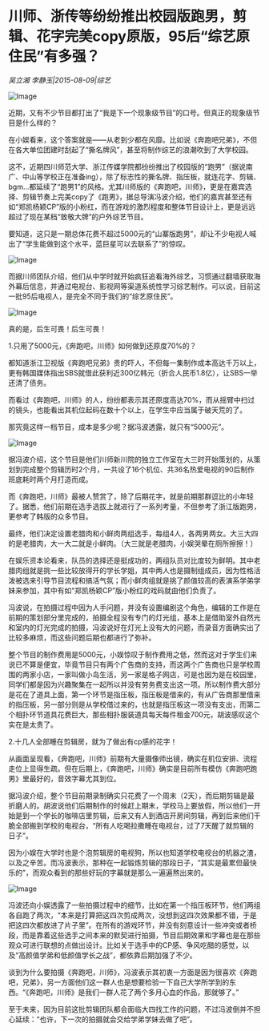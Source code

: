 # 川师、浙传等纷纷推出校园版跑男，剪辑、花字完美copy原版，95后“综艺原住民”有多强？

*吴立湘 李静玉|2015-08-09|综艺*

![Image](http://static.ylzbl.com/uploads/ueditor/php/upload/image/20171026/1509014859182124.jpeg)

近期，又有不少节目都打出了“我是下一个现象级节目”的口号。但真正的现象级节目是什么样的？

在小娱看来，这个答案就是——从老到少都在风靡。比如说《奔跑吧兄弟》，不但在各大单位团建时刮起了“撕名牌风”，甚至将制作综艺的浪潮吹到了大学校园。

这不，近期四川师范大学、浙江传媒学院都纷纷推出了校园版的“跑男”（据说南广、中山等学校正在准备ing），除了标志性的撕名牌、指压板，就连花字、剪辑、bgm...都延续了“跑男1”的风格。尤其川师版的《奔跑吧，川师》，更是在嘉宾选择、剪辑节奏上完美copy了《跑男》，据总导演冯波介绍，他们的嘉宾甚至还有如“郑凯杨颖CP”版的小粉红，而在游戏的激烈程度和整体节目设计上，更是远远超过了现在某档“致敬大牌”的户外综艺节目。

要知道，这只是一期总体花费不超过5000元的“山寨版跑男”，却让不少电视人喊出了“学生能做到这个水平，蓝巨星可以去联系了”的惊叹。

![Image](http://si1.go2yd.com/get-image/0HnMOxK34l6)

而据川师团队介绍，他们从中学时就开始疯狂追看海外综艺，习惯通过翻墙获取海外幕后信息，并通过电视台、影视网等渠道系统性学习综艺制作。可以说，目前这一批95后电视人，是完全不同于我们的“综艺原住民”。

![Image](http://si1.go2yd.com/get-image/0HnMOvmpJqK)

真的是，后生可畏！后生可畏！

1.只用了5000元，《奔跑吧，川师》如何做到还原度70%的？

都知道浙江卫视版《奔跑吧兄弟》贵的吓人，不但每一集制作成本高达千万以上，更有韩国媒体指出SBS就借此获利近300亿韩元（折合人民币1.8亿），让SBS一举还清了债务。

而看过《奔跑吧，川师》的人，纷纷都表示其还原度高达70%，而从摇臂中扫过的镜头，也能看出其机位起码在数十个以上，在学生中应当属于破天荒的了。

那究竟这样一档节目，成本是多少呢？据冯波透露，就只有“5000元”。

![Image](http://si1.go2yd.com/get-image/0HnMOsyz0Ua)

据冯波介绍，这个节目是他们川师新川院的独立工作室在大三时开始策划的，从策划到完成整个剪辑历时2个月，一共设了16个机位、共36名热爱电视的90后制作班底耗时两个月打造而成。

而《奔跑吧，川师》最被人赞赏了，除了后期花字，就是前期那群逗比的小年轻了。据悉，他们前期在选手选拔上就进行了一系列考量，不但参考了浙江版跑男，更参考了韩版的众多节目。

最终，他们决定设置老腊肉和小鲜肉两组选手，每组4人，各两男两女。大三大四的是老腊肉，大一大二就是小鲜肉。（大三就是老腊肉，小娱哭晕在厕所擦擦！）

在娱乐资本论看来，队员的选择还是挺成功的，两组队员对比度较为鲜明。其中老腊肉组就是挑一些比较放得开的学长学姐，其中两人也是摄制组成员，因为性格活泼被选来引导节目流程和搞活气氛；而小鲜肉组就是挑了颜值较高的表演系学弟学妹来参加，其中有如“郑凯杨颖CP”版小粉红的戏码就由他们负责了。

冯波说，在拍摄过程中因为人手问题，并没有设置编剧这个角色，编辑的工作是在前期的策划部分里完成的，拍摄全程没有专门的灯光组，基本上是借助室外自然光和室内的灯光完成的拍摄，冯波说好在灯光上没有大的问题，而录音方面确实出了比较多麻烦，而这些问题后期也都进行了弥补。

整个节目的制作费用是5000元，小娱惊叹于制作费用之低，然而这对于学生们来说已不算是便宜，毕竟节目只有两个广告商的支持，而这两个广告商也只是学校周围的两家小店，一家叫做小岛生活，另一家是格子网店，可是也因为是在校园里，同学们都是因为兴趣聚集在一起所以并没有劳务费支出这一项。所以制作费大部分是花在了道具上面，第一个环节是指压板，指压板是借来的，有从广告商那里借来的指压板，另一部分则是从学校借过来的，也就是指压板这一项没有支出，而第二个相扑环节道具花费巨大，那些相扑服装道具每天每件租金700元，胡波感叹这个实在是太贵了。

2.十几人全部睡在剪辑房，就为了做出有cp感的花字！

从画面呈现看，《奔跑吧，川师》前期有大量摄像师出镜，确实在机位安排、流程走位上显得生疏。但在后期上，《奔跑吧，川师》确实是目前所有模仿《奔跑吧跑男》里最好的，音效字幕尤其到位。

据冯波介绍，整个节目前期录制确实只花费了一个周末（2天），而后期剪辑是最折磨人的。胡波说他们后期制作的时候赶上期末，学校马上要放假，所以他们一开始是到一个学长的咖啡店里剪辑，后来又有人到酒店开房间剪辑，再到后来他们干脆全部搬到学校的电视台，“所有人吃喝拉撒睡在电视台，过了7天醒了就剪辑的日子”。

因为小娱在大学时也是个泡剪辑房的电视狗，所以也知道学校电视台的机器之渣，以及之辛苦。而冯波表示，那种在一起锻炼剪辑的那段日子，“其实是最累但最快乐的”，而观众看到的那些好玩的字幕就是那么一遍遍熬出来的。

![Image](http://si1.go2yd.com/get-image/0HnMOuZ74DI)

冯波还向小娱透露了一些拍摄过程中的细节，比如在第一个指压板环节，他们两组各自跑了两次，“本来是打算把这四次剪成两次，没想到这四次效果都不错，于是把这四次都放进了片子里”。在所有的游戏环节，并没有刻意设计一些冲突或者桥段，而是靠着这些选手之间本来的默契进行拍摄，节目后期效果和字幕也是在那些观众可进行联想的点做出设计。比如关于选手中的CP感、争风吃醋的感觉，以及“高颜值学弟和低颜值学长之战”，都依靠后期加强了不少。

谈到为什么要拍摄《奔跑吧，川师》，冯波表示其初衷一方面是因为很喜欢《奔跑吧，兄弟》，另一方面他们这一群人也是想要检验一下自己大学所学到的东西。“《奔跑吧，川师》是我们一群人花了两个多月心血的作品，那就够了。”

至于未来，因为目前这批剪辑团队都会面临大四找工作的问题，不过冯波倒并不担心延续：“也许，下一次的拍摄就会交给学弟学妹去做了吧”。

